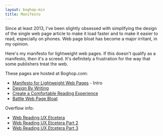 ```yaml
---
layout: boghop-min
title: Manifesto
---
```


Since at least 2013, I've been slightly obsessed with simplifying the design of the single web page article to make it load faster and to make it easier to read, especially on phones. Web page bloat has become a major irritant, in my opinion.

Here's my manifesto for lightweight web pages. If this doesn't qualify as a manifesto, then it's a screed. It's definitely a frustration for the way that some publishers treat the web.

These pages are hosted at Boghop.com:

* [Manifesto for Lightweight Web Pages](http://boghop.com/manifesto-for-lightweight-web-pages.html) - Intro
* [Design By Writing](http://boghop.com/design-by-writing.html)
* [Create a Comfortable Reading Experience](http://boghop.com/create-a-comfortable-reading-experience.html) 
* [Battle Web Page Bloat](http://boghop.com/battle-web-page-bloat.html)

Overflow info:

* [Web Reading UX Etcetera](http://boghop.com/web-reading-ux-etcetera.html)
* [Web Reading UX Etcetera Part 2](http://boghop.com/web-reading-ux-etcetera-part-2.html)
* [Web Reading UX Etcetera Part 3](http://boghop.com/web-reading-ux-etcetera-part-3.html)
